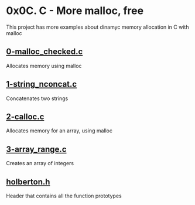 # 0x0C. C - More malloc, free

This project has more examples about dinamyc memory allocation in C with malloc

## [0-malloc_checked.c](./0-malloc_checked.c)

Allocates memory using malloc

## [1-string_nconcat.c](./1-string_nconcat.c)

Concatenates two strings

## [2-calloc.c](./2-calloc.c)

Allocates memory for an array, using malloc

## [3-array_range.c](./3-array_range.c)

Creates an array of integers

## [holberton.h](./holberton.h)

Header that contains all the function prototypes